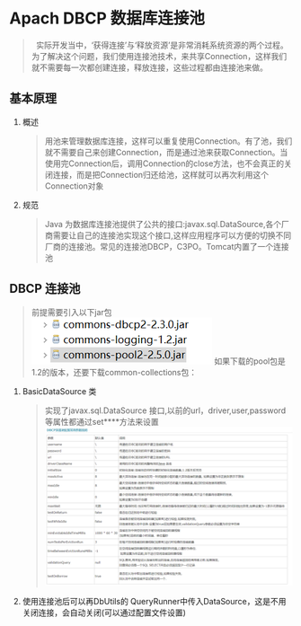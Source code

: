 # Apach DBCP 数据库连接池
>&nbsp;&nbsp;实际开发当中，‘获得连接’与‘释放资源’是非常消耗系统资源的两个过程。为了解决这个问题，我们使用连接池技术，来共享Connection，这样我们就不需要每一次都创建连接，释放连接，这些过程都由连接池来做。

## 基本原理
1. 概述
    >用池来管理数据库连接，这样可以重复使用Connection。有了池，我们就不需要自己来创建Connection，而是通过池来获取Connection。当使用完Connection后，调用Connection的close方法，也不会真正的关闭连接，而是把Connection归还给池，这样就可以再次利用这个Connection对象
2. 规范
    >Java 为数据库连接池提供了公共的接口:javax.sql.DataSource,各个厂商需要让自己的连接池实现这个接口,这样应用程序可以方便的切换不同厂商的连接池。常见的连接池DBCP，C3PO。Tomcat内置了一个连接池

## DBCP 连接池
>前提需要引入以下jar包
![连接池](./dbcp.png)
如果下载的pool包是1.2的版本，还要下载common-collections包：
1. BasicDataSource 类
    >实现了javax.sql.DataSource 接口,以前的url，driver,user,password 等属性都通过set****方法来设置
    ![常见配置项](./DBCP常用配置项.png)

2. 使用连接池后可以再DbUtils的 QueryRunner中传入DataSource，这是不用关闭连接，会自动关闭(可以通过配置文件设置)
